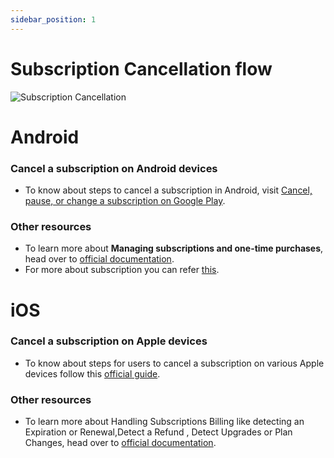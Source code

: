 ```yaml
---
sidebar_position: 1
---
```


# Subscription Cancellation flow

![Subscription Cancellation](/img/subscription_canclation.jpg)

# Android

### Cancel a subscription on Android devices

- To know about steps to cancel a subscription in Android,
  visit [Cancel, pause, or change a subscription on Google Play](https://support.google.com/googleplay/answer/7018481?co=GENIE.Platform%3DAndroid&hl=en).

### Other resources

- To learn more about **Managing subscriptions and one-time purchases**, head over
  to [official documentation](https://developer.android.com/google/play/billing/manage-purchases).
- For more about subscription you can
  refer [this](https://developer.android.com/google/play/billing/subscriptions).

# iOS

### Cancel a subscription on Apple devices

- To know about steps for users to cancel a subscription on various Apple devices follow
  this [official guide](https://support.apple.com/en-in/118428).

### Other resources

- To learn more about Handling Subscriptions Billing like detecting an Expiration or Renewal,Detect
  a Refund , Detect Upgrades or Plan Changes, head over
  to [official documentation](https://developer.apple.com/documentation/storekit/handling-subscriptions-billing).
